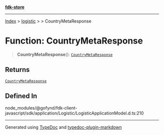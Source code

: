 [**fdk-store**](../../../README.md)
***

[Index](../../../API.md) > [logistic](../../README.md) > [<internal>](../README.md) > CountryMetaResponse

# Function: CountryMetaResponse

> **CountryMetaResponse**(): [`CountryMetaResponse`](../type-aliases/type-alias.CountryMetaResponse.md)

## Returns

[`CountryMetaResponse`](../type-aliases/type-alias.CountryMetaResponse.md)

## Defined In

node\_modules/@gofynd/fdk-client-javascript/sdk/application/Logistic/LogisticApplicationModel.d.ts:210

***
Generated using [TypeDoc](https://typedoc.org/) and [typedoc-plugin-markdown](https://www.npmjs.com/package/typedoc-plugin-markdown)
